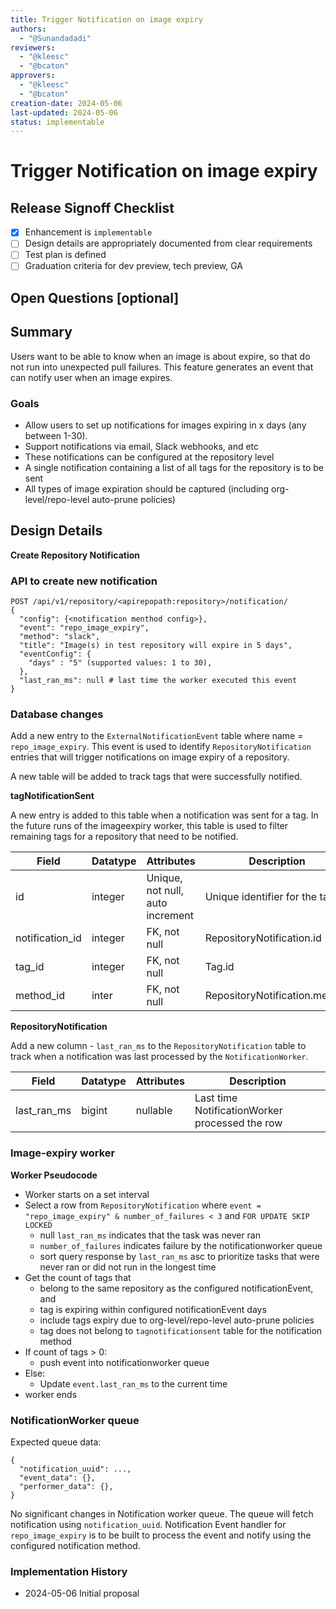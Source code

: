 ```yaml
---
title: Trigger Notification on image expiry
authors:
  - "@Sunandadadi"
reviewers:
  - "@kleesc"
  - "@bcaton"
approvers:
  - "@kleesc"
  - "@bcaton"
creation-date: 2024-05-06
last-updated: 2024-05-06
status: implementable
---
```


# Trigger Notification on image expiry

## Release Signoff Checklist

- [X] Enhancement is `implementable`
- [ ] Design details are appropriately documented from clear requirements
- [ ] Test plan is defined
- [ ] Graduation criteria for dev preview, tech preview, GA

## Open Questions [optional]

## Summary

Users want to be able to know when an image is about expire, so that do not run into unexpected pull failures.
This feature generates an event that can notify user when an image expires.

### Goals

* Allow users to set up notifications for images expiring in x days (any between 1-30).
* Support notifications via email, Slack webhooks, and etc
* These notifications can be configured at the repository level
* A single notification containing a list of all tags for the repository is to be sent
* All types of image expiration should be captured (including org-level/repo-level auto-prune policies)

## Design Details

**Create Repository Notification**

### API to create new notification

```
POST /api/v1/repository/<apirepopath:repository>/notification/
{
  "config": {<notification menthod config>},
  "event": "repo_image_expiry",
  "method": "slack",
  "title": "Image(s) in test repository will expire in 5 days",
  "eventConfig": {
    "days" : "5" (supported values: 1 to 30),
  },
  "last_ran_ms": null # last time the worker executed this event
}
```

### Database changes

Add a new entry to the `ExternalNotificationEvent` table where name = `repo_image_expiry`. This event is used to
identify `RepositoryNotification` entries that will trigger notifications on image expiry of a repository.

A new table will be added to track tags that were successfully notified.

**tagNotificationSent**

A new entry is added to this table when a notification was sent for a tag. In the future runs of the imageexpiry worker,
this table is used to filter remaining tags for a repository that need to be notified.

| Field | Datatype | Attributes | Description|
| --- | ----------- | ----------- | ----------- |
| id | integer | Unique, not null, auto increment | Unique identifier for the table |
| notification_id | integer | FK, not null | RepositoryNotification.id |
| tag_id | integer | FK, not null | Tag.id |
| method_id | inter | FK, not null | RepositoryNotification.method |

**RepositoryNotification**

Add a new column - `last_ran_ms` to the `RepositoryNotification` table to track when a notification was last processed by the `NotificationWorker`.

| Field | Datatype | Attributes | Description|
| --- | ----------- | ----------- | ----------- |
| last_ran_ms | bigint | nullable | Last time NotificationWorker processed the row |

### Image-expiry worker

**Worker Pseudocode**

* Worker starts on a set interval
* Select a row from `RepositoryNotification` where `event = "repo_image_expiry" & number_of_failures < 3` and `FOR UPDATE SKIP LOCKED`
  * null `last_ran_ms` indicates that the task was never ran
  * `number_of_failures` indicates failure by the notificationworker queue  
  * sort query response by `last_ran_ms` asc to prioritize tasks that were never ran or did not run in the longest time
* Get the count of tags that
  * belong to the same repository as the configured notificationEvent, and
  * tag is expiring within configured notificationEvent days
  * include tags expiry due to org-level/repo-level auto-prune policies
  * tag does not belong to `tagnotificationsent` table for the notification method
* If count of tags > 0:
  * push event into notificationworker queue
* Else:
  * Update `event.last_ran_ms` to the current time
* worker ends

### NotificationWorker queue

Expected queue data: 
```
{
  "notification_uuid": ...,
  "event_data": {},
  "performer_data": {},
}
```

No significant changes in Notification worker queue. The queue will fetch notification using `notification_uuid`.
Notification Event handler for `repo_image_expiry` is to be built to process the event and notify using the configured
notification method.


### Implementation History

* 2024-05-06 Initial proposal

